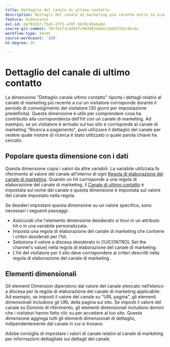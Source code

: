 ```yaml
---
title: Dettaglio del canale di ultimo contatto
description: Dettagli del canale di marketing più recente entro la scadenza del coinvolgimento del visitatore.
feature: Dimensions
exl-id: def03267-f3e5-4772-a707-5678c45eba6d
source-git-commit: 78cfb1f3c4d45fc983982a8da11b66f2b2c9ecbc
workflow-type: tm+mt
source-wordcount: '320'
ht-degree: 3%

---
```


# Dettaglio del canale di ultimo contatto

La dimensione &quot;Dettaglio canale ultimo contatto&quot; riporta i dettagli relativi al canale di marketing più recente a cui un visitatore corrisponde durante il periodo di coinvolgimento del visitatore (30 giorni per impostazione predefinita). Questa dimensione è utile per comprendere cosa ha contribuito alla corrispondenza dell’hit con un canale di marketing. Ad esempio, se un visitatore è arrivato sul tuo sito e corrisponde al canale di marketing &quot;Ricerca a pagamento&quot;, puoi utilizzare il dettaglio del canale per vedere quale motore di ricerca è stato utilizzato o quale parola chiave ha cercato.

## Popolare questa dimensione con i dati

Questa dimensione copia i valori da altre variabili. La variabile utilizzata fa riferimento al valore del canale all’interno di ogni [Regola di elaborazione del canale di marketing](/help/admin/admin/c-manage-report-suites/c-edit-report-suites/marketing-channels/c-rules.md). Quando un hit corrisponde a una regola di elaborazione del canale di marketing, il [Canale di ultimo contatto](last-touch-channel.md) è impostata sul nome del canale e questa dimensione è impostata sul valore del canale impostato nella regola.

Se desideri impostare questa dimensione su un valore specifico, sono necessari i seguenti passaggi:

* Assicurati che l&#39;elemento dimensione desiderato si trovi in un attributo hit o in una variabile personalizzata.
* Imposta una regola di elaborazione del canale di marketing che contiene i criteri desiderati per l’hit.
* Seleziona il valore a discesa desiderato in [!UICONTROL Set the channel's value] nella regola di elaborazione del canale di marketing.
* L’hit del visitatore per il sito deve corrispondere ai criteri descritti nella regola di elaborazione del canale di marketing .

## Elementi dimensionali

Gli elementi Dimension dipendono dal valore del canale elencato nell’elenco a discesa per la regola di elaborazione del canale di marketing applicabile. Ad esempio, se imposti il valore del canale su &quot;URL pagina&quot;, gli elementi dimensionali includono gli URL della pagina sul sito. Se imposti il valore del canale su Dominio di riferimento, gli elementi dimensionali includono domini che i visitatori hanno fatto clic su per accedere al tuo sito. Questa dimensione aggrega tutti gli elementi dimensionali di dettaglio, indipendentemente dal canale in cui si trovano.

Adobe consiglia di impostare i valori di canale relativi al canale di marketing per informazioni dettagliate sui dettagli del canale.
